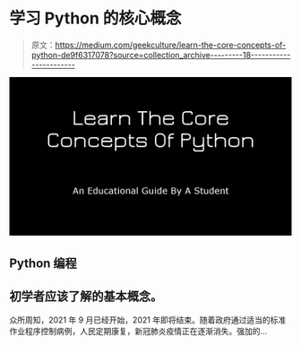 # 学习 Python 的核心概念

> 原文：<https://medium.com/geekculture/learn-the-core-concepts-of-python-de9f6317078?source=collection_archive---------18----------------------->

![](img/a35e7f3e3761d47057f3846d99c08e5f.png)

## Python 编程

## 初学者应该了解的基本概念。

众所周知，2021 年 9 月已经开始，2021 年即将结束。随着政府通过适当的标准作业程序控制病例，人民定期康复，新冠肺炎疫情正在逐渐消失。强加的…